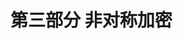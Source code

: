 <hgroup>

# <samp class="SANS_Futura_Std_Bold_Condensed_B_11">第三部分</samp> <samp class="SANS_Dogma_OT_Bold_B_11">非对称加密</samp>

</hgroup>
